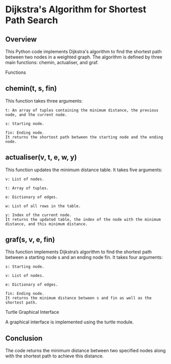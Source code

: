 # Dijkstra's Algorithm for Shortest Path Search
## Overview

This Python code implements Dijkstra's algorithm to find the shortest path between two nodes in a weighted graph. The algorithm is defined by three main functions: chemin, actualiser, and graf.

Functions

## chemin(t, s, fin)

This function takes three arguments:

    t: An array of tuples containing the minimum distance, the previous node, and the current node.

    s: Starting node.

    fin: Ending node.
    It returns the shortest path between the starting node and the ending node.

## actualiser(v, t, e, w, y)

This function updates the minimum distance table. It takes five arguments:

    v: List of nodes.

    t: Array of tuples.

    e: Dictionary of edges.

    w: List of all rows in the table.

    y: Index of the current node.
    It returns the updated table, the index of the node with the minimum distance, and this minimum distance.

## graf(s, v, e, fin)

This function implements Dijkstra’s algorithm to find the shortest path between a starting node s and an ending node fin. It takes four arguments:

    s: Starting node.

    v: List of nodes.

    e: Dictionary of edges.

    fin: Ending node.
    It returns the minimum distance between s and fin as well as the shortest path.

Turtle Graphical Interface

A graphical interface is implemented using the turtle module.

## Conclusion

The code returns the minimum distance between two specified nodes along with the shortest path to achieve this distance.
